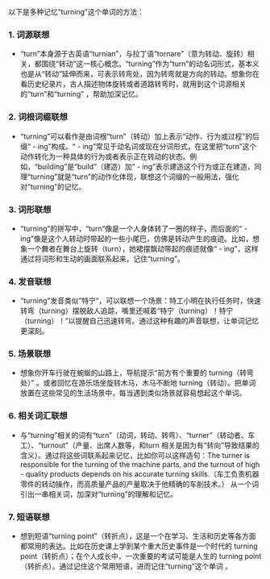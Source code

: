 以下是多种记忆“turning”这个单词的方法：

### 1. 词源联想
 - “turn”本身源于古英语“turnian”，与拉丁语“tornare”（意为转动、旋转）相关，都围绕“转动”这一核心概念。“turning”作为“turn”的动名词形式，基本义也是从“转动”延伸而来，可表示转弯处，因为转弯就是方向的转动。想象你在看历史纪录片，古人描述物体旋转或者道路转弯时，就用到这个词源相关的“turn”和“turning” ，帮助加深记忆。

### 2. 词根词缀联想
 - “turning”可以看作是由词根“turn”（转动）加上表示“动作、行为或过程”的后缀“ - ing”构成。“ - ing”常见于动名词或现在分词形式，在这里把“turn”这个动作转化为一种具体的行为或者表示正在转动的状态。例如，“building”是“build”（建造）加“ - ing”表示建造这个行为或正在建造，同理“turning”就是“turn”的动作化体现，联想这个词缀的一般用法，强化对“turning”的记忆。

### 3. 词形联想
 - “turning”的拼写中，“turn”像是一个人身体转了一圈的样子，而后面的“ - ing”像是这个人转动时带起的一些小尾巴，仿佛是转动产生的痕迹。比如，想象一个舞者在舞台上旋转（turn），她裙摆飘动带起的痕迹就像“ - ing”，这样通过将词形和生动的画面联系起来，记住“turning”。

### 4. 发音联想
 - “turning”发音类似“特宁”，可以联想一个场景：特工小明在执行任务时，快速转弯（turning）摆脱敌人追踪，嘴里还喊着“特宁（turning）！特宁（turning）！”以提醒自己迅速转弯。通过这种有趣的声音联想，让单词记忆更深刻。

### 5. 场景联想
 - 想象你开车行驶在蜿蜒的山路上，导航提示“前方有个重要的 turning（转弯处）” 。或者回忆在游乐场坐旋转木马，木马不断地 turning（转动）。把单词放置在这些常见的生活场景中，每当遇到类似场景就容易想起这个单词。

### 6. 相关词汇联想
 - 与“turning”相关的词有“turn”（动词，转动、转弯）、“turner”（转动者、车工）、“turnout”（产量、出席人数等，和turn 相关是因为有“转向”导致结果的含义）。通过将这些词联系起来记忆，比如你可以这样造句：The turner is responsible for the turning of the machine parts, and the turnout of high - quality products depends on his accurate turning skills.（车工负责机器零件的转动操作，而高质量产品的产量取决于他精确的车削技术。） 从一个词引出一串相关词，加深对“turning”的理解和记忆。

### 7. 短语联想
 - 想到短语“turning point”（转折点），这是一个在学习、生活和历史等各方面都常用的表达。比如在历史课上学到某个重大历史事件是一个时代的 turning point（转折点）；在个人成长中，一次重要的考试可能是人生的 turning point（转折点）。通过记住这个常用短语，进而记住“turning”这个单词 。 